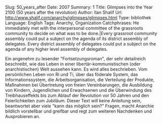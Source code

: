 Slug: 50_years_after
Date: 2007
Summary: 1
Title: Glimpses into the Year 2100 (50 years after the revolution)
Author: Ilan Shalif
Url: http://www.shalif.com/anarchy/glimpses/glimpses.html
Type: bibliothek
Language: English
Tags: Anarchy, Organization
Catchphrases: He immediately met with the interpersonal committee of the grassroots community to decide on what was to be done.|Every grassroot community assembly could put a subject on the agenda of its district assembly of delegates. Every district assembly of delegates could put a subject on the agenda of any higher level assembly of delegates.


Ein angenehm zu lesender "Fortsetzungsroman", der sehr detailreich beschreibt, wie das Leben in einer libertär-kommunistischen (oder anarchistischen) Welt aussehen kann. Es wird alles beschrieben. Vom persönlichen Leben von Ri und Ti, über das föderale System, das Informationssystem, die Arbeitsorganisation, die Verteilung der Produkte, Maßnahmen bei Übertretung von freien Vereinbarungen, die Ausbildung von Kindern, Jugendlichen und Erwachsenen und die Überwindung des Treibhauseffekts bis zum Ablauf der Revolution vor 50 Jahren und den Feierlichkeiten zum Jubiläum. Dieser Text will keine Anleitung sein, beantwortet aber viele "kann das möglich sein?" Fragen, macht Anarchie bildlich vorstellbar und greifbar und regt zum weiteren Nachdenken und Ausprobieren an.
